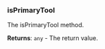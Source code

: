 <a name="isPrimaryTool"></a>

### isPrimaryTool
The isPrimaryTool method.


**Returns**: <code>any</code> - The return value.  
